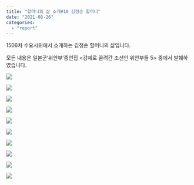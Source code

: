 ```yaml
---
title: "할머니의 삶 소개#10 김정순 할머니"
date: "2021-08-26"
categories: 
  - "report"
---
```


1506차 수요시위에서 소개하는 김정순 할머니의 삶입니다.

모든 내용은 일본군’위안부’증언집 <강제로 끌려간 조선인 위안부들 5> 중에서 발췌하였습니다.

![](https://r2.womenandwar.net/2021/08/001-1024x1024.jpg)

![](https://r2.womenandwar.net/2021/08/002-1024x1024.jpg)

![](https://r2.womenandwar.net/2021/08/003-1-1024x1024.jpg)

![](https://r2.womenandwar.net/2021/08/004-1024x1024.jpg)

![](https://r2.womenandwar.net/2021/08/005-1024x1024.jpg)

![](https://r2.womenandwar.net/2021/08/006-1024x1024.jpg)

![](https://r2.womenandwar.net/2021/08/007-1024x1024.jpg)

![](https://r2.womenandwar.net/2021/08/008-1024x1024.jpg)

![](https://r2.womenandwar.net/2021/08/009-1-1024x1024.jpg)

![](https://r2.womenandwar.net/2021/08/010-1024x1024.jpg)
